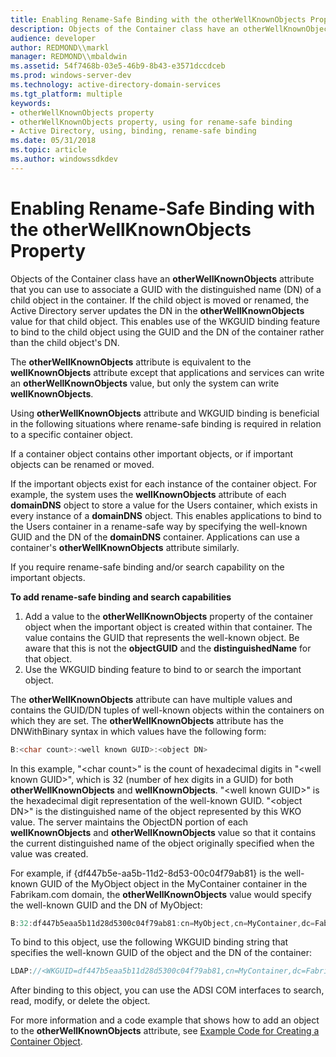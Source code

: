 ```yaml
---
title: Enabling Rename-Safe Binding with the otherWellKnownObjects Property
description: Objects of the Container class have an otherWellKnownObjects attribute that you can use to associate a GUID with the distinguished name (DN) of a child object in the container.
audience: developer
author: REDMOND\\markl
manager: REDMOND\\mbaldwin
ms.assetid: 54f7468b-03e5-46b9-8b43-e3571dccdceb
ms.prod: windows-server-dev
ms.technology: active-directory-domain-services
ms.tgt_platform: multiple
keywords:
- otherWellKnownObjects property
- otherWellKnownObjects property, using for rename-safe binding
- Active Directory, using, binding, rename-safe binding
ms.date: 05/31/2018
ms.topic: article
ms.author: windowssdkdev
---
```


# Enabling Rename-Safe Binding with the otherWellKnownObjects Property

Objects of the Container class have an **otherWellKnownObjects** attribute that you can use to associate a GUID with the distinguished name (DN) of a child object in the container. If the child object is moved or renamed, the Active Directory server updates the DN in the **otherWellKnownObjects** value for that child object. This enables use of the WKGUID binding feature to bind to the child object using the GUID and the DN of the container rather than the child object's DN.

The **otherWellKnownObjects** attribute is equivalent to the **wellKnownObjects** attribute except that applications and services can write an **otherWellKnownObjects** value, but only the system can write **wellKnownObjects**.

Using **otherWellKnownObjects** attribute and WKGUID binding is beneficial in the following situations where rename-safe binding is required in relation to a specific container object.

If a container object contains other important objects, or if important objects can be renamed or moved.

If the important objects exist for each instance of the container object. For example, the system uses the **wellKnownObjects** attribute of each **domainDNS** object to store a value for the Users container, which exists in every instance of a **domainDNS** object. This enables applications to bind to the Users container in a rename-safe way by specifying the well-known GUID and the DN of the **domainDNS** container. Applications can use a container's **otherWellKnownObjects** attribute similarly.

If you require rename-safe binding and/or search capability on the important objects.

**To add rename-safe binding and search capabilities**

1.  Add a value to the **otherWellKnownObjects** property of the container object when the important object is created within that container. The value contains the GUID that represents the well-known object. Be aware that this is not the **objectGUID** and the **distinguishedName** for that object.
2.  Use the WKGUID binding feature to bind to or search the important object.

The **otherWellKnownObjects** attribute can have multiple values and contains the GUID/DN tuples of well-known objects within the containers on which they are set. The **otherWellKnownObjects** attribute has the DNWithBinary syntax in which values have the following form:


```C++
B:<char count>:<well known GUID>:<object DN>
```



In this example, "&lt;char count&gt;" is the count of hexadecimal digits in "&lt;well known GUID&gt;", which is 32 (number of hex digits in a GUID) for both **otherWellKnownObjects** and **wellKnownObjects**. "&lt;well known GUID&gt;" is the hexadecimal digit representation of the well-known GUID. "&lt;object DN&gt;" is the distinguished name of the object represented by this WKO value. The server maintains the ObjectDN portion of each **wellKnownObjects** and **otherWellKnownObjects** value so that it contains the current distinguished name of the object originally specified when the value was created.

For example, if {df447b5e-aa5b-11d2-8d53-00c04f79ab81} is the well-known GUID of the MyObject object in the MyContainer container in the Fabrikam.com domain, the **otherWellKnownObjects** value would specify the well-known GUID and the DN of MyObject:


```C++
B:32:df447b5eaa5b11d28d5300c04f79ab81:cn=MyObject,cn=MyContainer,dc=Fabrikam,dc=com
```



To bind to this object, use the following WKGUID binding string that specifies the well-known GUID of the object and the DN of the container:


```C++
LDAP://<WKGUID=df447b5eaa5b11d28d5300c04f79ab81,cn=MyContainer,dc=Fabrikam,dc=com>
```



After binding to this object, you can use the ADSI COM interfaces to search, read, modify, or delete the object.

For more information and a code example that shows how to add an object to the **otherWellKnownObjects** attribute, see [Example Code for Creating a Container Object](example-code-for-creating-a-container-object.md).

 

 




